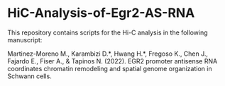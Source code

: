 # HiC-Analysis-of-Egr2-AS-RNA

This repository contains scripts for the Hi-C analysis in the following manuscript:

Martinez-Moreno M., Karambizi D.\*, Hwang H.\*, Fregoso K., Chen J., Fajardo E., Fiser A., & Tapinos N. (2022). EGR2 promoter antisense RNA coordinates chromatin remodeling and spatial genome organization in Schwann cells.
